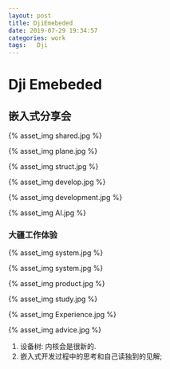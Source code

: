 ```yaml
---
layout: post
title: DjiEmebeded
date: 2019-07-29 19:34:57
categories: work
tags:	Dji
---
```


# Dji Emebeded

## 嵌入式分享会

{% asset_img shared.jpg %}

{% asset_img  plane.jpg %}

{% asset_img  struct.jpg %}

{% asset_img  develop.jpg %}

{% asset_img  development.jpg %}

{% asset_img  AI.jpg %}

### 大疆工作体验

{% asset_img  system.jpg %}

{% asset_img  system.jpg %}

{% asset_img  product.jpg %}

{% asset_img  study.jpg %}

{% asset_img Experience.jpg %}

{% asset_img advice.jpg %}

1. 设备树: 内核会是很新的.
2. 嵌入式开发过程中的思考和自己读独到的见解;